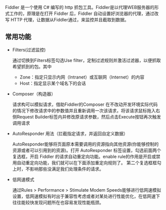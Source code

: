 Fiddler 是一个使用 C# 编写的 http 抓包工具。Fiddler是以代理WEB服务器的形式工作的，原理是在打开 Fiddler 后，Fiddler 自动设置好浏览器的代理，通过改写 HTTP 代理，让数据从Fiddler通过，来监控并且截取到数据。

## 常用功能

* Filters(过滤监控)

    通过切换到Filters标签勾选Use filter，定制过滤规则并激活过滤器，以便抓取希望抓到的包。其中
    * Zone：指定只显示内网（Intranet）或互联网（Internet）的内容
    * Host：指定显示某个域名下的会话

* Composer（构造器）

    请求构可以模拟请求，借助Fiddler的Composer 在不改动开发环境实际代码的情况下修改请求中的参数值并且重新调用一次该请求，将该请求鼠标拖入右侧Request Builder标签内并修改原请求参数，然后点击Execute按钮再次触发调用请求

* AutoResponder 用法（拦截指定请求，并返回自定义数据）

    AutoResponder能够将页面原本需要调用的资源指向其他资源(你能够控制的资源或者可以引用到的资源)。打开 AutoResponder 标签设置，勾选前面两个复选框，开启 Fiddler 的请求自动重定向功能。enable rule的作用是开启或禁用自动重定向功能，我们就可以在下面添加重定向规则了。
第二个复选框框勾上时，不影响那些没满足我们处理条件的请求。

* 低网速模式 

   通过Rules > Performance > Stimulate Modem Speeds能够进行低网速模拟设置，低网速模拟有时出于兼容性考虑或者对某处进行性能优化，在低网速下往往能较快发现问题所在也容易发现性能瓶颈。